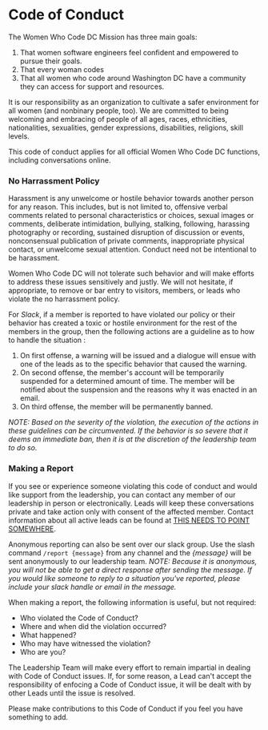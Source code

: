 # Code of Conduct

The Women Who Code DC Mission has three main goals:

1. That women software engineers feel confident and empowered to pursue their goals.
1. That every woman codes
1. That all women who code around Washington DC have a community they can access for support and resources.

It is our responsibility as an organization to cultivate a safer environment for all women (and nonbinary people, too). We are committed to being welcoming and embracing of people of all ages, races, ethnicities, nationalities, sexualities, gender expressions, disabilities, religions, skill levels.

This code of conduct applies for all official Women Who Code DC functions, including conversations online.

### No Harrassment Policy

Harassment is any unwelcome or hostile behavior towards another person for any reason. This includes, but is not limited to, offensive verbal comments related to personal characteristics or choices, sexual images or comments, deliberate intimidation, bullying, stalking, following, harassing photography or recording, sustained disruption of discussion or events, nonconsensual publication of private comments, inappropriate physical contact, or unwelcome sexual attention. Conduct need not be intentional to be harassment.

Women Who Code DC will not tolerate such behavior and will make efforts to address these issues sensitively and justly. We will not hesitate, if appropriate, to remove or bar entry to visitors, members, or leads who violate the no harrassment policy.

For _Slack_, if a member is reported to have violated our policy or their behavior has created a toxic or hostile environment for the rest of the members in the group, then the following actions are a guideline as to how to handle the situation : 
1. On first offense, a warning will be issued and a dialogue will ensue with one of the leads as to the specific behavior that caused the warning.
2. On second offense, the member's account will be temporarily suspended for a determined amount of time. The member will be notified about the suspension and the reasons why it was enacted in an email.
3. On third offense, the member will be permanently banned.

_NOTE: Based on the severity of the violation, the execution of the actions in these guidelines can be circumvented. If the behavior is so severe that it deems an immediate ban, then it is at the discretion of the leadership team to do so._

### Making a Report

If you see or experience someone violating this code of conduct and would like support from the leadership, you can contact any member of our leadership in person or electronically. Leads will keep these conversations private and take action only with consent of the affected member. Contact information about all active leads can be found at [THIS NEEDS TO POINT SOMEWHERE]().

Anonymous reporting can also be sent over our slack group. Use the slash command `/report {message}` from any channel and the _{message}_ will be sent anonymously to our leadership team. _NOTE: Because it is anonymous, you will not be able to get a direct response after sending the message. If you would like someone to reply to a situation you've reported, please include your slack handle or email in the message._

When making a report, the following information is useful, but not required:

- Who violated the Code of Conduct?
- Where and when did the violation occurred?
- What happened?
- Who may have witnessed the violation?
- Who are you?


The Leadership Team will make every effort to remain impartial in dealing with Code of Conduct issues. If, for some reason, a Lead can't accept the responsibility of enfocing a Code of Conduct issue, it will be dealt with by other Leads until the issue is resolved.

Please make contributions to this Code of Conduct if you feel you have something to add. 
